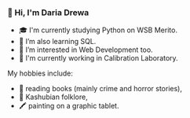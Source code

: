 ### 👋 Hi, I'm Daria Drewa

- 🎓 I'm currently studying Python on WSB Merito.
- 🌱 I’m also learning SQL.
- 🔭 I’m interested in Web Development too.
- 💼 I'm currently working in Calibration Laboratory.

My hobbies include:
- 📖 reading books (mainly crime and horror stories),
- 💃 Kashubian folklore,
- 🖍️ painting on a graphic tablet.
<!--
- 👀 I’m interested in .
- 👯 I’m looking to collaborate on ...

- ⚡ Fun fact: ...
-->
